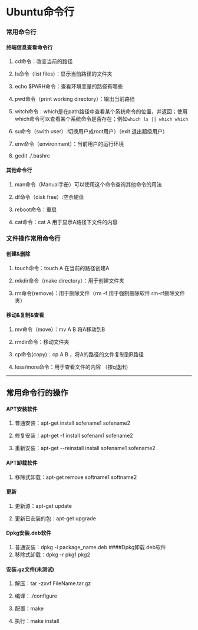 # Ubuntu命令行
### 常用命令行
#### 终端信息查看命令行
1. cd命令：改变当前的路径

1. ls命令（list files）：显示当前路径的文件夹

1. echo $PARH命令：查看环境变量的路径有哪些

1. pwd命令（print working directory）：输出当前路径 

1. witch命令：which是在path路径中查看某个系统命令的位置，并返回；使用which命令可以查看某个系统命令是否存在；例如`which ls || which which`

1. su命令（swith user）:切换用户成root用户）（exit 退出超级用户）

1. env命令（environment）：当前用户的运行环境

1. gedit ./.bashrc

#### 其他命令行

1. man命令（Manual手册）可以使用这个命令查询其他命令的用法

2. df命令（disk free）:空余硬盘

3. reboot命令：重启

4. cat命令：cat A 用于显示A路径下文件的内容

### 文件操作常用命令行
#### 创建&删除
1. touch命令：touch A 在当前的路径创建A

1. mkdir命令（make directory）：用于创建文件夹

1. rm命令(remove)：用于删除文件（rm -f 用于强制删除软件 rm-rf删除文件夹）

#### 移动&复制&查看
1. mv命令（move）：mv A B 将A移动到B

1. rmdir命令：移动文件夹

1. cp命令(copy)：cp A B ，将A的路径的文件复制到B路径

1. less/more命令：用于查看文件的内容 （按q退出)

----
## 常用命令行的操作
#### APT安装软件
1. 普通安装：apt-get install sofename1 sofename2

1. 修复安装：apt-get -f install sofenam1 sofename2

1. 重新安装：apt-get --reinstall install sofename1 sofename2
#### APT卸载软件
1. 移除式卸载：apt-get remove softname1 softname2
#### 更新
1. 更新源：apt-get update

1. 更新已安装的包：apt-get upgrade

#### Dpkg安装.deb软件
1. 普通安装：dpkg -i package_name.deb
####Dpkg卸载.deb软件
1. 移除式卸载：dpkg -r pkg1 pkg2
#### 安装.gz文件(未测试)
1. 解压：tar -zxvf FileName.tar.gz

1. 编译：./configure

1. 配置：make

1. 执行：make install
